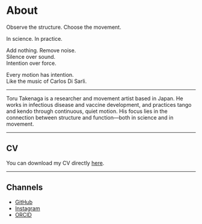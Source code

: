 # About

Observe the structure. Choose the movement.

In science. In practice.

Add nothing. Remove noise.  
Silence over sound.  
Intention over force.

Every motion has intention.  
Like the music of Carlos Di Sarli.


---

Toru Takenaga is a researcher and movement artist based in Japan.
He works in infectious disease and vaccine development, and practices tango and kendo through continuous, quiet motion.
His focus lies in the connection between structure and function—both in science and in movement.

---

## CV

You can download my CV directly [here](/CV_25.pdf).

---

## Channels

* [GitHub](https://github.com/torutakenaga)
* [Instagram](https://instagram.com/toru_takenaga)
* [ORCID](https://orcid.org/0000-0002-1277-4156)
